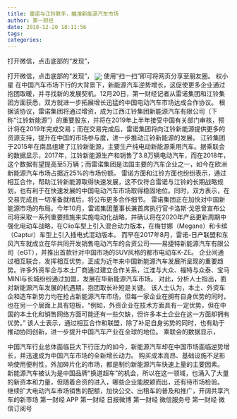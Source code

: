 ```yaml
---
title: 雷诺与江铃联手，瞄准新能源汽车市场
author: 第一财经
date: 2018-12-20 18:11:56
tags: 
categories: 
---
```

打开微信，点击底部的“发现”，
<!-- more -->
打开微信，点击底部的“发现”，
<img align="center" border="0" src="https://imgcdn.yicai.com/uppics/images/2018/12/c96b4178738d1bfd477c045791c0435e.jpg" />
使用“扫一扫”即可将网页分享至朋友圈。
权小星
在中国汽车市场下行的大背景下，新能源汽车逆势增长，这促使更多企业通过抱团取暖，并寻找新的发展契机。12月20日，第一财经记者从雷诺集团和江铃集团方面获悉，双方就进一步拓展增长迅猛的中国电动汽车市场达成合作协议。
根据该协议，雷诺集团将通过增资，成为江西江铃集团新能源汽车有限公司（下称“江铃新能源”）的重要股东，并将在2019年上半年接受中国有关部门审核，预计将在2019年完成交易；而在交易完成后，雷诺集团将向江铃新能源提供更多的资源支持，提升在中国的市场参与度，进一步推动江铃新能源的发展。
江铃集团于2015年在南昌组建了江铃新能源，主要生产纯电动新能源乘用汽车。据乘联会的数据显示，2017年，江铃新能源生产和销售了3.8万辆电动汽车，而在2018年，这个数据有望提高至5万辆；而雷诺集团是法国主要的汽车企业之一，如今在欧洲新能源汽车市场占据近25%的市场份额。
雷诺方面和江铃方面也纷纷表示，通过相互合作，帮助江铃新能源取得快速发展，这不仅符合雷诺与江铃的长期战略规划，也有利于在快速发展的中国电动汽车市场取得稳固地位。同时，双方表示，在交易完成且一切准备就绪后，将公布更多合作细节。
雷诺集团正在加快对中国新能源市场的布局。今年10月，雷诺集团董事长兼首席执行官卡洛斯·戈恩曾宣布公司将采取一系列重要措施来实施电动化战略，并确认将在2020年产品更新周期中强化电动车战略，在Clio车型上引入混合动力版本，在梅甘娜（Megane）和卡缤（Captur）车型上引入插电式混动版本。
而早在2017年8月，雷诺-日产联盟和东风汽车就成立在华共同开发销售电动汽车的合资公司——易捷特新能源汽车有限公司（eGT），并推出首款针对中国市场的SUV风格的都市电动车K-ZE。
企业间通过相互联合，发挥相互优势，正成为近年来中国新能源汽车发展所呈现的重要趋势。许多外资车企与本土厂商通过建立合作关系，江淮与大众、福特与众泰、宝马MINI与长城纷纷通过加盟，发展在华新能源汽车市场。
对此，分析人士指出，面对新能源汽车发展的机遇期，抱团取长补短是关键。
该人士认为，本土、外资车企和造车新势力均在抢占新能源汽车市场，但每一家企业在拥有自身优势的同时，也在另一个层面上具有短板，“例如，外资企业在技术方面具有一定优势，但在中国的本土化和销售网络方面可能还有一些欠缺，但许多本土企业在这一方面却拥有优势。”
该人士表示，通过相互合作和联盟，除了补足自身劣势的同时，也有助于推动协同创新，进一步提升中国汽车产业在全球的地位。
乘联会的数据显示，
 
 
中国汽车行业总体面临巨大下行压力的如今，新能源汽车却在中国市场面临逆势增长，并迅速成为中国汽车市场的全新增长动力。
购买成本高昂、基础设施不足影响使用便利性，外加碎片化的市场，都是制约新能源汽车快速上量的主要因素。
新能源汽车被认为是中国品牌“换道超车”的机会，所以在这一领域，也涌入了大量的新资本和力量，但随着合资的进入，哪些企业能脱颖而出，还有待市场检验。
继续扩大电动汽车市场销售的配额，加快公交、出租车的普及和推广，开阔共享汽车的新市场
第一财经
APP
第一财经
日报微博
第一财经
微信服务号
第一财经
微信订阅号
